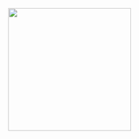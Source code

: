 <img src="https://raw.githubusercontent.com/guolindev/booksource/master/qrcode.jpg" width="250" style="max-width:100%;">
